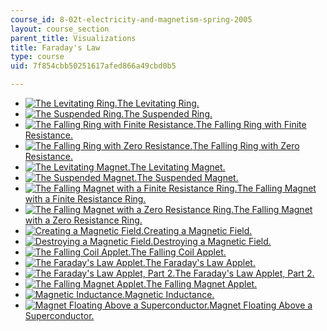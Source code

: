 ```yaml
---
course_id: 8-02t-electricity-and-magnetism-spring-2005
layout: course_section
parent_title: Visualizations
title: Faraday's Law
type: course
uid: 7f854cbb50251617afed866a49cbd0b5

---
```


*   [![The Levitating Ring.](/courses/physics/8-02t-electricity-and-magnetism-spring-2005/visualizations/01FallingRingThumb.jpg)The Levitating Ring.](/ans7870/8/8.02T/f04/visualizations/faraday/01-FallingRing/01-Falling_Ring320.html)
*   [![The Suspended Ring.](/courses/physics/8-02t-electricity-and-magnetism-spring-2005/visualizations/02FREThumb.jpg)The Suspended Ring.](/ans7870/8/8.02T/f04/visualizations/faraday/02-FallingRingEquator/02-FallRingSupEq_f100_320.html)
*   [![The Falling Ring with Finite Resistance.](/courses/physics/8-02t-electricity-and-magnetism-spring-2005/visualizations/03FRRThumb.jpg)The Falling Ring with Finite Resistance.](/ans7870/8/8.02T/f04/visualizations/faraday/03-FallingRingResistive/03-FallRingRes_f55_320.html)
*   [![The Falling Ring with Zero Resistance.](/courses/physics/8-02t-electricity-and-magnetism-spring-2005/visualizations/04FRSAOThumb.jpg)The Falling Ring with Zero Resistance.](/ans7870/8/8.02T/f04/visualizations/faraday/04-FallingRingSuperAboveOut/04-FallingRingSuperAboveOut.html)
*   [![The Levitating Magnet.](/courses/physics/8-02t-electricity-and-magnetism-spring-2005/visualizations/05FMSAthumb.jpg)The Levitating Magnet.](/ans7870/8/8.02T/f04/visualizations/faraday/05-FallingMagnetSuperAbove/05-FallMagSuperAbove_f0005.html)
*   [![The Suspended Magnet.](/courses/physics/8-02t-electricity-and-magnetism-spring-2005/visualizations/06FMEthumb.jpg)The Suspended Magnet.](/ans7870/8/8.02T/f04/visualizations/faraday/06-FallingMagnetEquator/06-FallMagEQ_f96_320.html)
*   [![The Falling Magnet with a Finite Resistance Ring.](/courses/physics/8-02t-electricity-and-magnetism-spring-2005/visualizations/07FMRthumb.jpg)The Falling Magnet with a Finite Resistance Ring.](/ans7870/8/8.02T/f04/visualizations/faraday/07-FallingMagnetResistive/07-FallMAgRes_f54_320.html)
*   [![The Falling Magnet with a Zero Resistance Ring.](/courses/physics/8-02t-electricity-and-magnetism-spring-2005/visualizations/08FMSAOthumb.jpg)The Falling Magnet with a Zero Resistance Ring.](/ans7870/8/8.02T/f04/visualizations/faraday/08-FallMagSupAbvOut/08-FallMagSupAbvOut.html)
*   [![Creating a Magnetic Field.](/courses/physics/8-02t-electricity-and-magnetism-spring-2005/visualizations/0910solenoidThumb.jpg)Creating a Magnetic Field.](/ans7870/8/8.02T/f04/visualizations/faraday/09-SolenoidUp/09-Solenoid_f180_320.html)
*   [![Destroying a Magnetic Field.](/courses/physics/8-02t-electricity-and-magnetism-spring-2005/visualizations/0910solenoidThumb.jpg)Destroying a Magnetic Field.](/ans7870/8/8.02T/f04/visualizations/faraday/10-SolenoidDown/10-Solenoid_f180_320.html)
*   [![The Falling Coil Applet.](/courses/physics/8-02t-electricity-and-magnetism-spring-2005/visualizations/11fallingcoilthumb.jpg)The Falling Coil Applet.](/ans7870/8/8.02T/f04/visualizations/faraday/11-fallingcoilapp/11-fallingcoil320.html)
*   [![The Faraday's Law Applet.](/courses/physics/8-02t-electricity-and-magnetism-spring-2005/visualizations/12faradaythumb.jpg)The Faraday's Law Applet.](/ans7870/8/8.02T/f04/visualizations/faraday/12-faradayapp/12-faradayslaw320.html)
*   [![The Faraday's Law Applet, Part 2.](/courses/physics/8-02t-electricity-and-magnetism-spring-2005/visualizations/13faraday02thumb.jpg)The Faraday's Law Applet, Part 2.](/ans7870/8/8.02T/f04/visualizations/faraday/13-faradayapp02/13-faradayapp02_320.html)
*   [![The Falling Magnet Applet.](/courses/physics/8-02t-electricity-and-magnetism-spring-2005/visualizations/14fallingmagthumb.jpg)The Falling Magnet Applet.](/ans7870/8/8.02T/f04/visualizations/faraday/14-fallingmagnetapp/14-fallingmagapp320.html)
*   [![Magnetic Inductance.](/courses/physics/8-02t-electricity-and-magnetism-spring-2005/visualizations/15inductancethumb.jpg)Magnetic Inductance.](/ans7870/8/8.02T/f04/visualizations/faraday/15-inductance/15-1_wmv320.html)
*   [![Magnet Floating Above a Superconductor.](/courses/physics/8-02t-electricity-and-magnetism-spring-2005/visualizations/16superconductorthumb.jpg)Magnet Floating Above a Superconductor.](/ans7870/8/8.02T/f04/visualizations/faraday/16-superconductor/16-12_wmv320.html)